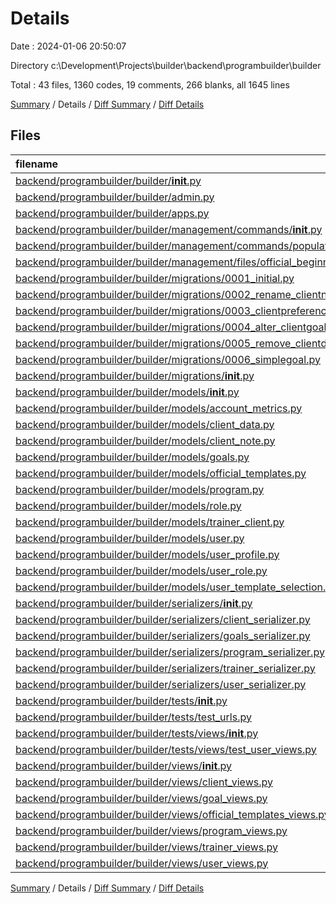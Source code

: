 # Details

Date : 2024-01-06 20:50:07

Directory c:\\Development\\Projects\\builder\\backend\\programbuilder\\builder

Total : 43 files,  1360 codes, 19 comments, 266 blanks, all 1645 lines

[Summary](results.md) / Details / [Diff Summary](diff.md) / [Diff Details](diff-details.md)

## Files
| filename | language | code | comment | blank | total |
| :--- | :--- | ---: | ---: | ---: | ---: |
| [backend/programbuilder/builder/__init__.py](/backend/programbuilder/builder/__init__.py) | Python | 0 | 0 | 1 | 1 |
| [backend/programbuilder/builder/admin.py](/backend/programbuilder/builder/admin.py) | Python | 41 | 0 | 4 | 45 |
| [backend/programbuilder/builder/apps.py](/backend/programbuilder/builder/apps.py) | Python | 4 | 0 | 3 | 7 |
| [backend/programbuilder/builder/management/commands/__init__.py](/backend/programbuilder/builder/management/commands/__init__.py) | Python | 0 | 0 | 1 | 1 |
| [backend/programbuilder/builder/management/commands/populate_official_templates.py](/backend/programbuilder/builder/management/commands/populate_official_templates.py) | Python | 23 | 0 | 4 | 27 |
| [backend/programbuilder/builder/management/files/official_beginner_templates.json](/backend/programbuilder/builder/management/files/official_beginner_templates.json) | JSON | 26 | 0 | 0 | 26 |
| [backend/programbuilder/builder/migrations/0001_initial.py](/backend/programbuilder/builder/migrations/0001_initial.py) | Python | 143 | 1 | 7 | 151 |
| [backend/programbuilder/builder/migrations/0002_rename_clientnote_trainernote.py](/backend/programbuilder/builder/migrations/0002_rename_clientnote_trainernote.py) | Python | 11 | 1 | 6 | 18 |
| [backend/programbuilder/builder/migrations/0003_clientpreferences_clientnotes_clientinjuries_and_more.py](/backend/programbuilder/builder/migrations/0003_clientpreferences_clientnotes_clientinjuries_and_more.py) | Python | 70 | 1 | 6 | 77 |
| [backend/programbuilder/builder/migrations/0004_alter_clientgoals_goal_type.py](/backend/programbuilder/builder/migrations/0004_alter_clientgoals_goal_type.py) | Python | 12 | 1 | 6 | 19 |
| [backend/programbuilder/builder/migrations/0005_remove_clientdata_goals_remove_clientdata_injuries_and_more.py](/backend/programbuilder/builder/migrations/0005_remove_clientdata_goals_remove_clientdata_injuries_and_more.py) | Python | 43 | 1 | 6 | 50 |
| [backend/programbuilder/builder/migrations/0006_simplegoal.py](/backend/programbuilder/builder/migrations/0006_simplegoal.py) | Python | 24 | 1 | 6 | 31 |
| [backend/programbuilder/builder/migrations/__init__.py](/backend/programbuilder/builder/migrations/__init__.py) | Python | 0 | 0 | 1 | 1 |
| [backend/programbuilder/builder/models/__init__.py](/backend/programbuilder/builder/models/__init__.py) | Python | 12 | 0 | 1 | 13 |
| [backend/programbuilder/builder/models/account_metrics.py](/backend/programbuilder/builder/models/account_metrics.py) | Python | 22 | 0 | 4 | 26 |
| [backend/programbuilder/builder/models/client_data.py](/backend/programbuilder/builder/models/client_data.py) | Python | 120 | 0 | 19 | 139 |
| [backend/programbuilder/builder/models/client_note.py](/backend/programbuilder/builder/models/client_note.py) | Python | 13 | 1 | 4 | 18 |
| [backend/programbuilder/builder/models/goals.py](/backend/programbuilder/builder/models/goals.py) | Python | 30 | 0 | 4 | 34 |
| [backend/programbuilder/builder/models/official_templates.py](/backend/programbuilder/builder/models/official_templates.py) | Python | 10 | 0 | 4 | 14 |
| [backend/programbuilder/builder/models/program.py](/backend/programbuilder/builder/models/program.py) | Python | 20 | 0 | 4 | 24 |
| [backend/programbuilder/builder/models/role.py](/backend/programbuilder/builder/models/role.py) | Python | 8 | 0 | 2 | 10 |
| [backend/programbuilder/builder/models/trainer_client.py](/backend/programbuilder/builder/models/trainer_client.py) | Python | 23 | 0 | 5 | 28 |
| [backend/programbuilder/builder/models/user.py](/backend/programbuilder/builder/models/user.py) | Python | 48 | 0 | 10 | 58 |
| [backend/programbuilder/builder/models/user_profile.py](/backend/programbuilder/builder/models/user_profile.py) | Python | 13 | 0 | 4 | 17 |
| [backend/programbuilder/builder/models/user_role.py](/backend/programbuilder/builder/models/user_role.py) | Python | 13 | 0 | 5 | 18 |
| [backend/programbuilder/builder/models/user_template_selection.py](/backend/programbuilder/builder/models/user_template_selection.py) | Python | 19 | 0 | 3 | 22 |
| [backend/programbuilder/builder/serializers/__init__.py](/backend/programbuilder/builder/serializers/__init__.py) | Python | 11 | 0 | 1 | 12 |
| [backend/programbuilder/builder/serializers/client_serializer.py](/backend/programbuilder/builder/serializers/client_serializer.py) | Python | 35 | 0 | 13 | 48 |
| [backend/programbuilder/builder/serializers/goals_serializer.py](/backend/programbuilder/builder/serializers/goals_serializer.py) | Python | 23 | 1 | 9 | 33 |
| [backend/programbuilder/builder/serializers/program_serializer.py](/backend/programbuilder/builder/serializers/program_serializer.py) | Python | 20 | 0 | 5 | 25 |
| [backend/programbuilder/builder/serializers/trainer_serializer.py](/backend/programbuilder/builder/serializers/trainer_serializer.py) | Python | 14 | 0 | 6 | 20 |
| [backend/programbuilder/builder/serializers/user_serializer.py](/backend/programbuilder/builder/serializers/user_serializer.py) | Python | 52 | 1 | 16 | 69 |
| [backend/programbuilder/builder/tests/__init__.py](/backend/programbuilder/builder/tests/__init__.py) | Python | 0 | 0 | 2 | 2 |
| [backend/programbuilder/builder/tests/test_urls.py](/backend/programbuilder/builder/tests/test_urls.py) | Python | 25 | 0 | 7 | 32 |
| [backend/programbuilder/builder/tests/views/__init__.py](/backend/programbuilder/builder/tests/views/__init__.py) | Python | 0 | 0 | 1 | 1 |
| [backend/programbuilder/builder/tests/views/test_user_views.py](/backend/programbuilder/builder/tests/views/test_user_views.py) | Python | 120 | 0 | 21 | 141 |
| [backend/programbuilder/builder/views/__init__.py](/backend/programbuilder/builder/views/__init__.py) | Python | 18 | 0 | 1 | 19 |
| [backend/programbuilder/builder/views/client_views.py](/backend/programbuilder/builder/views/client_views.py) | Python | 72 | 3 | 20 | 95 |
| [backend/programbuilder/builder/views/goal_views.py](/backend/programbuilder/builder/views/goal_views.py) | Python | 36 | 1 | 5 | 42 |
| [backend/programbuilder/builder/views/official_templates_views.py](/backend/programbuilder/builder/views/official_templates_views.py) | Python | 27 | 0 | 7 | 34 |
| [backend/programbuilder/builder/views/program_views.py](/backend/programbuilder/builder/views/program_views.py) | Python | 14 | 0 | 3 | 17 |
| [backend/programbuilder/builder/views/trainer_views.py](/backend/programbuilder/builder/views/trainer_views.py) | Python | 11 | 1 | 3 | 15 |
| [backend/programbuilder/builder/views/user_views.py](/backend/programbuilder/builder/views/user_views.py) | Python | 134 | 5 | 26 | 165 |

[Summary](results.md) / Details / [Diff Summary](diff.md) / [Diff Details](diff-details.md)